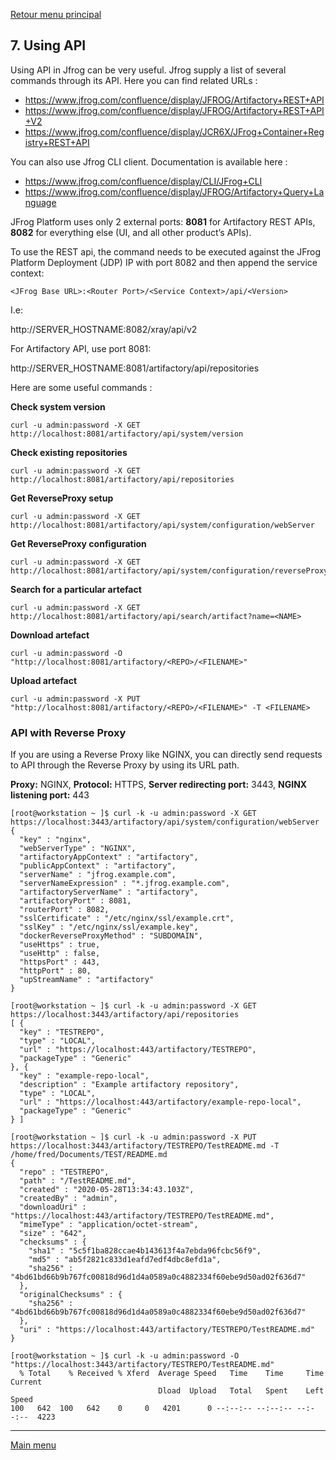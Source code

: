 [Retour menu principal](../README.md)

## 7. Using API

Using API in Jfrog can be very useful. Jfrog supply a list of several commands through its API. Here you can find related URLs :

- https://www.jfrog.com/confluence/display/JFROG/Artifactory+REST+API
- https://www.jfrog.com/confluence/display/JFROG/Artifactory+REST+API+V2
- https://www.jfrog.com/confluence/display/JCR6X/JFrog+Container+Registry+REST+API

You can also use Jfrog CLI client. Documentation is available here :

- https://www.jfrog.com/confluence/display/CLI/JFrog+CLI
- https://www.jfrog.com/confluence/display/JFROG/Artifactory+Query+Language

JFrog Platform uses only 2 external ports: **8081** for Artifactory REST APIs, **8082** for everything else (UI, and all other product’s APIs).

To use the REST api, the command needs to be executed against the JFrog Platform Deployment (JDP) IP with port 8082 and then append the service context:

```
<JFrog Base URL>:<Router Port>/<Service Context>/api/<Version>
```

I.e:

http://SERVER_HOSTNAME:8082/xray/api/v2

For Artifactory API, use port 8081:

http://SERVER_HOSTNAME:8081/artifactory/api/repositories


Here are some useful commands :

**Check system version**
```
curl -u admin:password -X GET http://localhost:8081/artifactory/api/system/version
```

**Check existing repositories**
```
curl -u admin:password -X GET http://localhost:8081/artifactory/api/repositories
```

**Get ReverseProxy setup**
```
curl -u admin:password -X GET http://localhost:8081/artifactory/api/system/configuration/webServer
```

**Get ReverseProxy configuration**
```
curl -u admin:password -X GET http://localhost:8081/artifactory/api/system/configuration/reverseProxy/nginx
```

**Search for a particular artefact**
```
curl -u admin:password -X GET http://localhost:8081/artifactory/api/search/artifact?name=<NAME>
```

**Download artefact**
```
curl -u admin:password -O "http://localhost:8081/artifactory/<REPO>/<FILENAME>"
```

**Upload artefact**
```
curl -u admin:password -X PUT "http://localhost:8081/artifactory/<REPO>/<FILENAME>" -T <FILENAME>
```

### API with Reverse Proxy

If you are using a Reverse Proxy like NGINX, you can directly send requests to API through the Reverse Proxy by using its URL path.

**Proxy:** NGINX, **Protocol:** HTTPS, **Server redirecting port:** 3443, **NGINX listening port:** 443

```console
[root@workstation ~ ]$ curl -k -u admin:password -X GET https://localhost:3443/artifactory/api/system/configuration/webServer
{
  "key" : "nginx",
  "webServerType" : "NGINX",
  "artifactoryAppContext" : "artifactory",
  "publicAppContext" : "artifactory",
  "serverName" : "jfrog.example.com",
  "serverNameExpression" : "*.jfrog.example.com",
  "artifactoryServerName" : "artifactory",
  "artifactoryPort" : 8081,
  "routerPort" : 8082,
  "sslCertificate" : "/etc/nginx/ssl/example.crt",
  "sslKey" : "/etc/nginx/ssl/example.key",
  "dockerReverseProxyMethod" : "SUBDOMAIN",
  "useHttps" : true,
  "useHttp" : false,
  "httpsPort" : 443,
  "httpPort" : 80,
  "upStreamName" : "artifactory"
}
```

```console
[root@workstation ~ ]$ curl -k -u admin:password -X GET https://localhost:3443/artifactory/api/repositories
[ {
  "key" : "TESTREPO",
  "type" : "LOCAL",
  "url" : "https://localhost:443/artifactory/TESTREPO",
  "packageType" : "Generic"
}, {
  "key" : "example-repo-local",
  "description" : "Example artifactory repository",
  "type" : "LOCAL",
  "url" : "https://localhost:443/artifactory/example-repo-local",
  "packageType" : "Generic"
} ]
```

```console
[root@workstation ~ ]$ curl -k -u admin:password -X PUT https://localhost:3443/artifactory/TESTREPO/TestREADME.md -T /home/fred/Documents/TEST/README.md 
{
  "repo" : "TESTREPO",
  "path" : "/TestREADME.md",
  "created" : "2020-05-28T13:34:43.103Z",
  "createdBy" : "admin",
  "downloadUri" : "https://localhost:443/artifactory/TESTREPO/TestREADME.md",
  "mimeType" : "application/octet-stream",
  "size" : "642",
  "checksums" : {
    "sha1" : "5c5f1ba828ccae4b143613f4a7ebda96fcbc56f9",
    "md5" : "ab5f2821c833d1eafd7edf4dbc8efd1a",
    "sha256" : "4bd61bd66b9b767fc00818d96d1d4a0589a0c4882334f60ebe9d50ad02f636d7"
  },
  "originalChecksums" : {
    "sha256" : "4bd61bd66b9b767fc00818d96d1d4a0589a0c4882334f60ebe9d50ad02f636d7"
  },
  "uri" : "https://localhost:443/artifactory/TESTREPO/TestREADME.md"
}
```

```console
[root@workstation ~ ]$ curl -k -u admin:password -O "https://localhost:3443/artifactory/TESTREPO/TestREADME.md"
  % Total    % Received % Xferd  Average Speed   Time    Time     Time  Current
                                 Dload  Upload   Total   Spent    Left  Speed
100   642  100   642    0     0   4201      0 --:--:-- --:--:-- --:--:--  4223
```

---------------------------------------------------------------------------------------------------------------------------------

[Main menu](../README.md)
